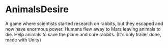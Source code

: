 # AnimalsDesire
A game where scientists started research on rabbits, but they escaped and now have enormous power. Humans flew away to Mars leaving animals to die. Help animals to save the plane and cure rabbits. (It's only trailer done, made with Unity)
